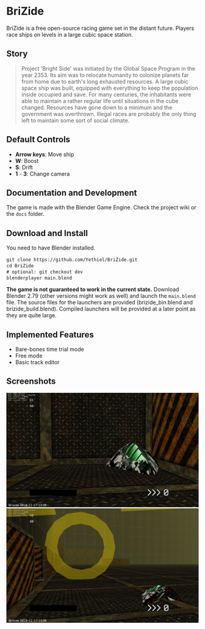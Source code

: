 # BriZide

BriZide is a free open-source racing game set in the distant future.
Players race ships on levels in a large cubic space station.

## Story

> Project 'Bright Side' was initiated by the Global Space Program in the year 2353. Its aim was to relocate humanity to colonize planets far from home due to earth's long exhausted resources. A large cubic space ship was built, equipped with everything to keep the population inside occupied and save. For many centuries, the inhabitants were able to maintain a rather regular life until situations in the cube changed. Resources have gone down to a minimum and the government was overthrown. Illegal races are probably the only thing left to maintain some sort of social climate.

## Default Controls

+ **Arrow keys**: Move ship
+ **W**: Boost
+ **S**: Drift
+ **1** - **3**: Change camera

## Documentation and Development
The game is made with the Blender Game Engine.
Check the project wiki or the `docs` folder.

## Download and Install

You need to have Blender installed.

```
git clone https://github.com/Yethiel/BriZide.git
cd BriZide
# optional: git checkout dev
blenderplayer main.blend
```

**The game is not guaranteed to work in the current state.**
Download Blender 2.79 (other versions might work as well) and launch the `main.blend` file.
The source files for the launchers are provided (brizide_bin.blend and brizide_build.blend).
Compiled launchers will be provided at a later point as they are quite large.

## Implemented Features
+ Bare-bones time trial mode
+ Free mode
+ Basic track editor

## Screenshots
![](docs/screenshot-01.jpg)
![](docs/screenshot-02.jpg)